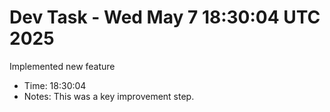 # Dev Task - Wed May  7 18:30:04 UTC 2025
Implemented new feature
- Time: 18:30:04
- Notes: This was a key improvement step.
